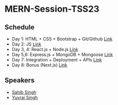 # MERN-Session-TSS23

## Schedule

* Day 1: HTML + CSS + Bootstrap + Git/Github [Link](https://ssahibsingh.github.io/MERN-Session-TSS23/Day1)
* Day 2: JS [Link](https://ssahibsingh.github.io/MERN-Session-TSS23/Day2)
* Day 3, 4: React.js + Node.js [Link](https://ssahibsingh.github.io/MERN-Session-TSS23/Day3-4)
* Day 5,6: Express.js + MongoDB + Mongoose [Link](https://ssahibsingh.github.io/MERN-Session-TSS23/Day5-6)
* Day 7: Integration + Deployment + APIs [Link](https://ssahibsingh.github.io/MERN-Session-TSS23/Day7)
* Day 8: Bonus (Next.js) [Link](https://ssahibsingh.github.io/MERN-Session-TSS23/Day8)

## Speakers
* [Sahib Singh](https://github.com/ssahibsingh)
* [Yuvraj Singh](https://github.com/Yuvraj3905)

